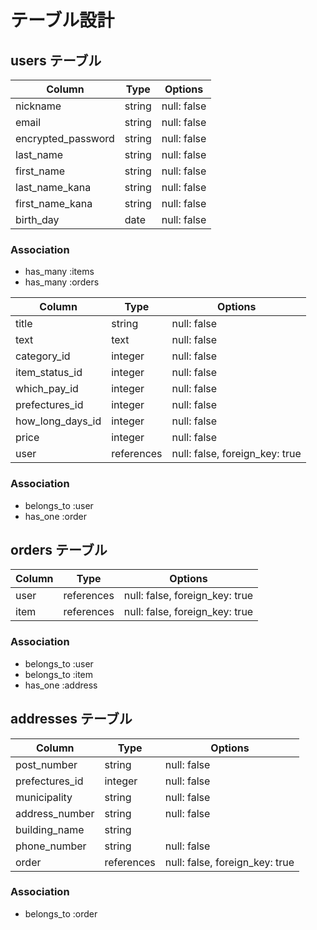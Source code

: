 # テーブル設計

## users テーブル

| Column             | Type    | Options     |
| ------------------ | ------  | ----------- |
| nickname           | string  | null: false |
| email              | string  | null: false |
| encrypted_password | string  | null: false |
| last_name          | string  | null: false |
| first_name         | string  | null: false |
| last_name_kana     | string  | null: false |
| first_name_kana    | string  | null: false |
| birth_day          | date    | null: false |


### Association

- has_many :items
- has_many :orders




| Column           | Type       | Options                        |
| ---------------- | ---------- | ------------------------------ |
| title            | string     | null: false                    |
| text             | text       | null: false                    |
| category_id      | integer    | null: false                    |
| item_status_id   | integer    | null: false                    |
| which_pay_id     | integer    | null: false                    |
| prefectures_id   | integer    | null: false                    |
| how_long_days_id | integer    | null: false                    |
| price            | integer    | null: false                    |
| user             | references | null: false, foreign_key: true |


### Association

- belongs_to :user
- has_one :order 



## orders テーブル

| Column          | Type       | Options                        |
| --------------- | ---------- | ------------------------------ |
| user            | references | null: false, foreign_key: true |
| item            | references | null: false, foreign_key: true |


### Association

- belongs_to :user
- belongs_to :item
- has_one :address

## addresses テーブル

| Column          | Type       | Options                        |
| --------------- | ---------- | ------------------------------ |
| post_number     | string     | null: false                    |
| prefectures_id  | integer    | null: false                    |
| municipality    | string     | null: false                    |
| address_number  | string     | null: false                    |
| building_name   | string     |                                |
| phone_number    | string     | null: false                    |
| order           | references | null: false, foreign_key: true |

### Association

- belongs_to :order
